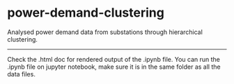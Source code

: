 # power-demand-clustering
Analysed power demand data from substations through hierarchical clustering.
____________________________________________________________________________

Check the .html doc for rendered output of the .ipynb file.
You can run the .ipynb file on jupyter notebook, make sure it is in the same folder as all the data files.
